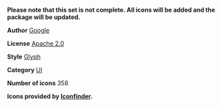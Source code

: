 
**Please note that this set is not complete. All icons will be added and the package will be updated.**

**Author**
[Google](https://www.google.com/)

**License**
[Apache 2.0](https://www.apache.org/licenses/LICENSE-2.0.html)

**Style**
[Glyph](https://www.iconfinder.com/glyph-style-icons?utm_campaign=Framer&utm_medium=partner&utm_source=Framer&utm_content=Framer%20X%20store%20icon%20set)

**Category**
[UI](https://www.iconfinder.com/ui-icons?utm_campaign=Framer&utm_medium=partner&utm_source=Framer&utm_content=Framer%20X%20store%20icon%20set)


**Number of icons**
358

**Icons provided by [Iconfinder](http://www.iconfinder.com/framer?utm_campaign=Framer&utm_medium=partner&utm_source=Framer&utm_content=Framer%20X%20store%20icon%20set).**